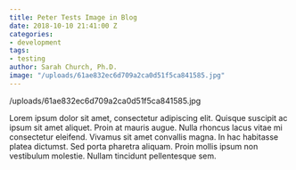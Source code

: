 ```yaml
---
title: Peter Tests Image in Blog
date: 2018-10-10 21:41:00 Z
categories:
- development
tags:
- testing
author: Sarah Church, Ph.D.
image: "/uploads/61ae832ec6d709a2ca0d51f5ca841585.jpg"
---
```


/uploads/61ae832ec6d709a2ca0d51f5ca841585.jpg

Lorem ipsum dolor sit amet, consectetur adipiscing elit. Quisque suscipit ac ipsum sit amet aliquet. Proin at mauris augue. Nulla rhoncus lacus vitae mi consectetur eleifend. Vivamus sit amet convallis magna. In hac habitasse platea dictumst. Sed porta pharetra aliquam. Proin mollis ipsum non vestibulum molestie. Nullam tincidunt pellentesque sem.